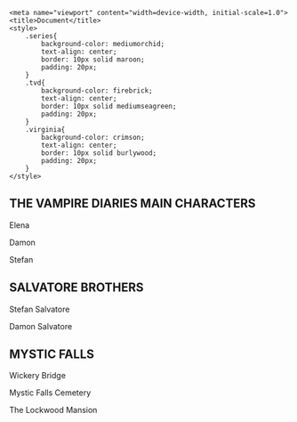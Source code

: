 
<!-- saved from url=(0053)file:///C:/Users/Admin/Documents/Austria/danyela.html -->
<html lang="en"><head><meta http-equiv="Content-Type" content="text/html; charset=UTF-8">
    
    <meta name="viewport" content="width=device-width, initial-scale=1.0">
    <title>Document</title>
    <style>
        .series{
            background-color: mediumorchid;
            text-align: center;
            border: 10px solid maroon;
            padding: 20px;
        }
        .tvd{
            background-color: firebrick;
            text-align: center;
            border: 10px solid mediumseagreen;
            padding: 20px;
        }
        .virginia{
            background-color: crimson;
            text-align: center;
            border: 10px solid burlywood;
            padding: 20px;
        }
    </style>
</head>
<body>
    <div class="series">
        <h2>THE VAMPIRE DIARIES MAIN CHARACTERS</h2>
        <p>Elena</p>
        <p>Damon</p>
        <p>Stefan</p>
    </div>
    <div class="tvd">
        <h2>SALVATORE BROTHERS</h2>
        <p>Stefan Salvatore</p>
        <p>Damon Salvatore</p>
    </div>
    <div class="virginia">
        <h2>MYSTIC FALLS</h2>
        <p>Wickery Bridge</p>
        <p>Mystic Falls Cemetery</p>
        <p>The Lockwood Mansion</p>

</div></body></html>
